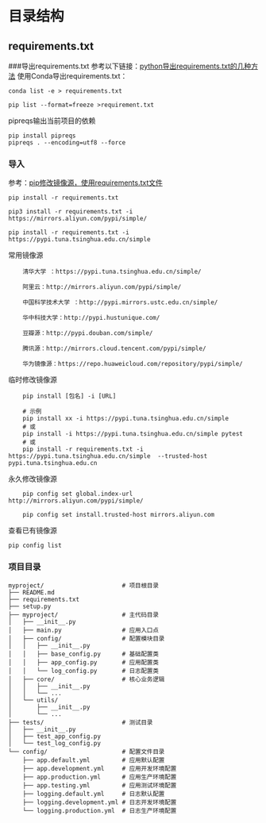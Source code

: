 # 目录结构
## requirements.txt

###导出requirements.txt
参考以下链接：[python导出requirements.txt的几种方法](https://blog.csdn.net/zly_Always_be/article/details/142731248)
使用Conda导出requirements.txt：
```
conda list -e > requirements.txt
```

```
pip list --format=freeze >requirement.txt
```

pipreqs输出当前项目的依赖
```
pip install pipreqs
pipreqs . --encoding=utf8 --force

```
### 导入
参考：[pip修改镜像源，使用requirements.txt文件](https://blog.csdn.net/weixin_53134351/article/details/140673247)
```
pip install -r requirements.txt

pip3 install -r requirements.txt -i https://mirrors.aliyun.com/pypi/simple/

pip install -r requirements.txt -i https://pypi.tuna.tsinghua.edu.cn/simple

```

常用镜像源
```
    清华大学 ：https://pypi.tuna.tsinghua.edu.cn/simple/
     
    阿里云：http://mirrors.aliyun.com/pypi/simple/
     
    中国科学技术大学 ：http://pypi.mirrors.ustc.edu.cn/simple/
     
    华中科技大学：http://pypi.hustunique.com/
     
    豆瓣源：http://pypi.douban.com/simple/
     
    腾讯源：http://mirrors.cloud.tencent.com/pypi/simple/
     
    华为镜像源：https://repo.huaweicloud.com/repository/pypi/simple/
```   

临时修改镜像源
```
    pip install [包名] -i [URL]
     
    # 示例
    pip install xx -i https://pypi.tuna.tsinghua.edu.cn/simple
    # 或
    pip install -i https://pypi.tuna.tsinghua.edu.cn/simple pytest
    # 或
    pip install -r requirements.txt -i https://pypi.tuna.tsinghua.edu.cn/simple  --trusted-host pypi.tuna.tsinghua.edu.cn
```
永久修改镜像源 
```
    pip config set global.index-url http://mirrors.aliyun.com/pypi/simple/
     
    pip config set install.trusted-host mirrors.aliyun.com
```
查看已有镜像源
```
pip config list
```
### 项目目录
```
myproject/                      # 项目根目录
├── README.md
├── requirements.txt
├── setup.py
├── myproject/                  # 主代码目录
│   ├── __init__.py
│   ├── main.py                 # 应用入口点
│   ├── config/                 # 配置模块目录
│   │   ├── __init__.py
│   │   ├── base_config.py      # 基础配置类
│   │   ├── app_config.py       # 应用配置类
│   │   └── log_config.py       # 日志配置类
│   ├── core/                   # 核心业务逻辑
│   │   ├── __init__.py
│   │   └── ...
│   └── utils/
│       ├── __init__.py
│       └── ...
├── tests/                      # 测试目录
│   ├── __init__.py
│   ├── test_app_config.py
│   └── test_log_config.py
└── config/                     # 配置文件目录
    ├── app.default.yml         # 应用默认配置
    ├── app.development.yml     # 应用开发环境配置
    ├── app.production.yml      # 应用生产环境配置
    ├── app.testing.yml         # 应用测试环境配置
    ├── logging.default.yml     # 日志默认配置
    ├── logging.development.yml # 日志开发环境配置
    └── logging.production.yml  # 日志生产环境配置
```